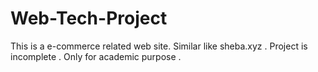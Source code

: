 # Web-Tech-Project
This is a e-commerce related web site. Similar like sheba.xyz . Project is incomplete . Only for academic purpose .
